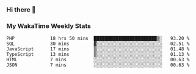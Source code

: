 ### Hi there 👋

<!--
**royschrauwen/royschrauwen** is a ✨ _special_ ✨ repository because its `README.md` (this file) appears on your GitHub profile.

Here are some ideas to get you started:

- 🔭 I’m currently working on ...
- 🌱 I’m currently learning ...
- 👯 I’m looking to collaborate on ...
- 🤔 I’m looking for help with ...
- 💬 Ask me about ...
- 📫 How to reach me: ...
- 😄 Pronouns: ...
- ⚡ Fun fact: ...
-->


### My WakaTime Weekly Stats
<!--START_SECTION:waka-->

```text
PHP             18 hrs 50 mins  ███████████████████████▒░   93.20 %
SQL             30 mins         ▓░░░░░░░░░░░░░░░░░░░░░░░░   02.51 %
JavaScript      17 mins         ▒░░░░░░░░░░░░░░░░░░░░░░░░   01.48 %
TypeScript      13 mins         ▒░░░░░░░░░░░░░░░░░░░░░░░░   01.13 %
HTML            7 mins          ░░░░░░░░░░░░░░░░░░░░░░░░░   00.63 %
JSON            7 mins          ░░░░░░░░░░░░░░░░░░░░░░░░░   00.63 %
```

<!--END_SECTION:waka-->
